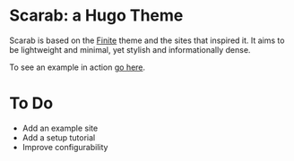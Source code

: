 # Scarab: a Hugo Theme

Scarab is based on the [Finite](https://github.com/lambdafu/hugo-finite/blob/master/README.md) theme and the sites that inspired it. It aims to be lightweight and minimal, yet stylish and informationally dense.

To see an example in action [go here](https://jweisber.github.io/).


# To Do

- Add an example site
- Add a setup tutorial
- Improve configurability
